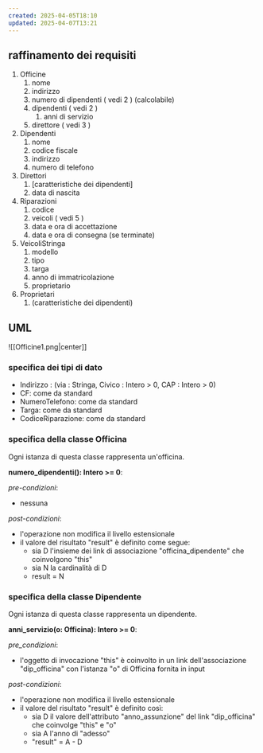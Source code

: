 ```yaml
---
created: 2025-04-05T18:10
updated: 2025-04-07T13:21
---
```

## raffinamento dei requisiti
1) Officine
	1) nome
	2) indirizzo
	3) numero di dipendenti ( vedi 2 ) (calcolabile)
	4) dipendenti ( vedi 2 )
		1) anni di servizio
	5) direttore ( vedi 3 )
2) Dipendenti
	1) nome
	2) codice fiscale
	3) indirizzo
	4) numero di telefono
3) Direttori
	1) [caratteristiche dei dipendenti]
	2) data di nascita
4) Riparazioni
	1) codice
	2) veicoli ( vedi 5 )
	3) data e ora di accettazione
	4) data e ora di consegna (se terminate)
5) VeicoliStringa
	1) modello
	2) tipo
	3) targa
	4) anno di immatricolazione
	5) proprietario
6) Proprietari
	1) (caratteristiche dei dipendenti)

## UML

![[Officine1.png|center]]

### specifica dei tipi di dato
- Indirizzo : (via : Stringa, Civico : Intero > 0, CAP : Intero > 0)
- CF: come da standard
- NumeroTelefono: come da standard
- Targa: come da standard
- CodiceRiparazione: come da standard
### specifica della classe Officina
Ogni istanza di questa classe rappresenta un'officina.

**numero_dipendenti(): Intero >= 0**:

*pre-condizioni*:
- nessuna

*post-condizioni*:
- l'operazione non modifica il livello estensionale
- il valore del risultato "result" è definito come segue:
	- sia D l'insieme dei link di associazione "officina_dipendente" che coinvolgono "this"
	- sia N la cardinalità di D
	- result = N

### specifica della classe Dipendente
Ogni istanza di questa classe rappresenta un dipendente.

**anni_servizio(o: Officina): Intero >= 0**:

*pre_condizioni*:
- l'oggetto di invocazione "this" è coinvolto in un link dell'associazione "dip_officina" con l'istanza "o" di Officina fornita in input

*post-condizioni*:
- l'operazione non modifica il livello estensionale
- il valore del risultato "result" è definito così:
	- sia D il valore dell'attributo "anno_assunzione" del link "dip_officina" che coinvolge "this" e "o"
	- sia A l'anno di "adesso"
	- "result" = A - D
